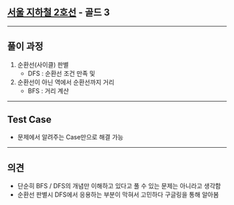 ## [서울 지하철 2호선](https://www.acmicpc.net/problem/16947) - 골드 3

---

## 풀이 과정
1. 순환선(사이클) 판별
    - DFS : 순환선 조건 만족 및 
2. 순환선이 아닌 역에서 순환선까지 거리
    - BFS : 거리 계산

---

## Test Case
- 문제에서 알려주는 Case만으로 해결 가능

---

## 의견
- 단순히 BFS / DFS의 개념만 이해하고 있다고 풀 수 있는 문제는 아니라고 생각함
- 순환선 판별시 DFS에서 응용하는 부분이 막혀서 고민하다 구글링을 통해 알아봄